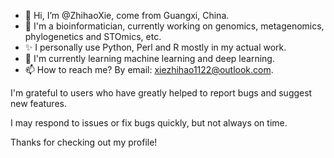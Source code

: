 - 👋 Hi, I’m @ZhihaoXie, come from Guangxi, China.
- 👀 I'm a bioinformatician, currently working on genomics, metagenomics, phylogenetics and STOmics, etc. 
- ✨ I personally use Python, Perl and R mostly in my actual work.
- 🌱 I'm currently learning machine learning and deep learning.
- 📫 How to reach me? By email: xiezhihao1122@outlook.com.

I'm grateful to users who have greatly helped to report bugs and suggest new features.

I may respond to issues or fix bugs quickly, but not always on time.

Thanks for checking out my profile!

